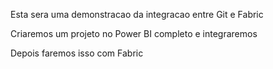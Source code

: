 Esta sera uma demonstracao da integracao entre Git e Fabric 

Criaremos um projeto no Power BI completo e integraremos 

Depois faremos isso com Fabric 

